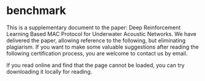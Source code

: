# benchmark
This is a supplementary document to the paper: Deep Reinforcement Learning Based MAC Protocol for Underwater Acoustic Networks.
We have delivered the paper, allowing reference to the following, but eliminating plagiarism. If you want to make some valuable suggestions after reading the following certification process, you are welcome to contact us by email.

If you read online and find that the page cannot be loaded, you can try downloading it locally for reading.
